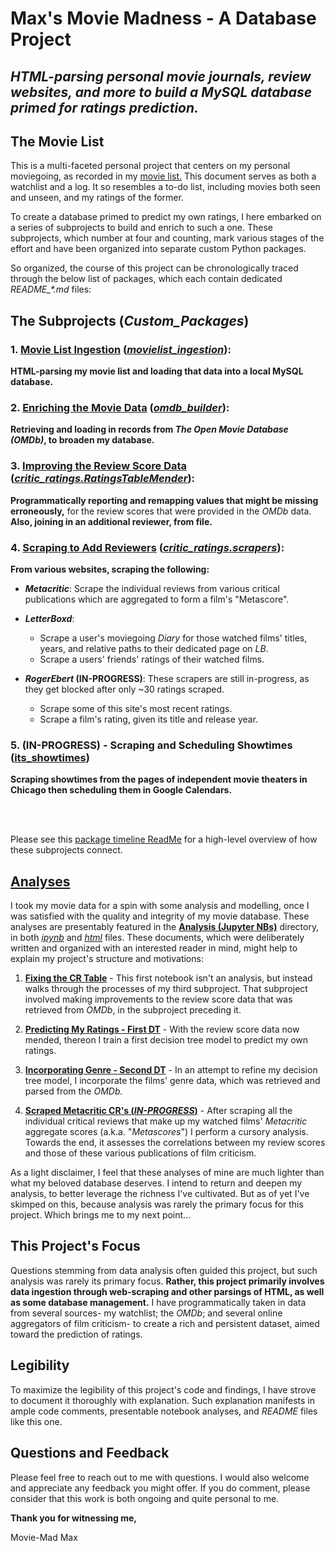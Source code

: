 # **Max's Movie Madness** - A Database Project
## *HTML-parsing personal movie journals, review websites, and more to build a MySQL database primed for ratings prediction.*

## The Movie List

This is a multi-faceted personal project that centers on my personal moviegoing, as recorded in my [movie list.](/movie_lists/Movies.html) This document serves as both a watchlist and a log. It so resembles a to-do list, including movies both seen and unseen, and my ratings of the former.

To create a database primed to predict my own ratings, I here embarked on a series of subprojects to build and enrich to such a one. These subprojects, which number at four and counting, mark various stages of the effort and have been organized into separate custom Python packages.

So organized, the course of this project can be chronologically traced through the below list of packages, which each contain dedicated *README_\*.md* files:

## **The Subprojects (*Custom_Packages*)**

### 1. [**Movie List Ingestion**](/movielist_ingestion/README_movielist_ingestion.md) ([*movielist_ingestion*](/movielist_ingestion/)): 
**HTML-parsing my movie list and loading that data into a local MySQL database.**

### 2. [**Enriching the Movie Data**](/omdb_builder/README_omdb_builder.md) ([*omdb_builder*](/omdb_builder/)):
**Retrieving and loading in records from *The Open Movie Database (OMDb)*, to broaden my database.**

### 3. [**Improving the Review Score Data**](/critic_ratings/RatingsTableMender/README_ratings_mender.md) ([*critic_ratings.RatingsTableMender*](/critic_ratings/RatingsTableMender/)):
**Programmatically reporting and remapping values that might be missing erroneously,** for the review scores that were provided in the *OMDb* data. **Also, joining in an additional reviewer, from file.**

### 4. [**Scraping to Add Reviewers**](/critic_ratings//scrapers/README_scraping_reviews.md) ([*critic_ratings.scrapers*](/critic_ratings/scrapers/)): 
**From various websites, scraping the following:**
- ***Metacritic***: Scrape the individual reviews from various critical publications which are aggregated to form a film's "Metascore". 

- ***LetterBoxd***: 
    - Scrape a user's moviegoing *Diary* for those watched films' titles, years, and relative paths to their dedicated page on *LB*.
    - Scrape a users' friends' ratings of their watched films.
    
- ***RogerEbert* (IN-PROGRESS)**: These scrapers are still in-progress, as they get blocked after only ~30 ratings scraped.
    - Scrape some of this site's most recent ratings.
    - Scrape a film's rating, given its title and release year.


### 5. **(IN-PROGRESS) - Scraping and Scheduling Showtimes ([its_showtimes](/its_showtimes/))**
**Scraping showtimes from the pages of independent movie theaters in Chicago then scheduling them in Google Calendars.**

<br></br>

Please see this [package timeline ReadMe](/Presentation/README_package_details.md) for a high-level overview of how these subprojects connect.

<!-- Web-scrape  individual reviews from various critical publications which are aggregated to form a film's "Metascore" on *Metacritic*. With these, I am able to analyze correlations between my ratings and those of prominent publications. This package also includes scrapers that I've built for the sites *Letterboxd* and *RogerEbert*. -->

## [**Analyses**](/Analysis/Jupyter%20HTMLs/)

I took my movie data for a spin with some analysis and modelling, once I was satisfied with the quality and integrity of my movie database. These analyses are presentably featured in the [**Analysis (Jupyter NBs)**](/Analysis/) directory, in both [*ipynb*](/Analysis/) and [*html*](/Analysis/Jupyter%20HTMLs/) files. These documents, which were deliberately written and organized with an interested reader in mind, might help to explain my project's structure and motivations:

1. [**Fixing the CR Table**](/Analysis/Fixing%20the%20CR%20Table.ipynb) - This first notebook isn't an analysis, but instead walks through the processes of my third subproject. That subproject involved making improvements to the review score data that was retrieved from *OMDb*, in the subproject preceding it.

2. [**Predicting My Ratings - First DT**](/Analysis/Predicting%20My%20Ratings%20-%20First%20DT.ipynb) - With the review score data now mended, thereon I train a first decision tree model to predict my own ratings.

3. [**Incorporating Genre - Second DT**](/Analysis/Incorporating%20Genre%20-%20Second%20DT.ipynb) - In an attempt to refine my decision tree model, I incorporate the films' genre data, which was retrieved and parsed from the *OMDb.*

4. [**Scraped Metacritic CR's (*IN-PROGRESS*)**](/Analysis/Scraped%20Metacritic%20CR's.ipynb) - After scraping all the individual critical reviews that make up my watched films' *Metacritic* aggregate scores (a.k.a. "*Metascores*") I perform a cursory analysis. Towards the end, it assesses the correlations between my review scores and those of these various publications of film criticism.

<!-- These packages each enhanced the dataset by adding to it. At the introduction of each package, I attempted to leverage those added data elements in a new analysis. These analyses are presentably featured in the **Analysis (Jupyter NBs)** directory, in both *ipynb* and *html* files. These documents, which were deliberately written and organized with an interested reader in mind, might help to explain my project's structure and motivations.  -->

As a light disclaimer, I feel that these analyses of mine are much lighter than what my beloved database deserves. I intend to return and deepen my analysis, to better leverage the richness I've cultivated. But as of yet I've skimped on this, because analysis was rarely the primary focus for this project. Which brings me to my next point...

## This Project's Focus

Questions stemming from data analysis often guided this project, but such analysis was rarely its primary focus. **Rather, this project primarily involves data ingestion through web-scraping and other parsings of HTML, as well as some database management.** I have programmatically taken in data from several sources- my watchlist; the *OMDb*; and several online aggregators of film criticism- to create a rich and persistent dataset, aimed toward the prediction of ratings.

## Legibility

To maximize the legibility of this project's code and findings, I have strove to document it thoroughly with explanation. Such explanation manifests in ample code comments, presentable notebook analyses, and *README* files like this one.

## Questions and Feedback

Please feel free to reach out to me with questions. I would also welcome and appreciate any feedback you might offer. If you do comment, please consider that this work is both ongoing and quite personal to me.

**Thank you for witnessing me,**

Movie-Mad Max